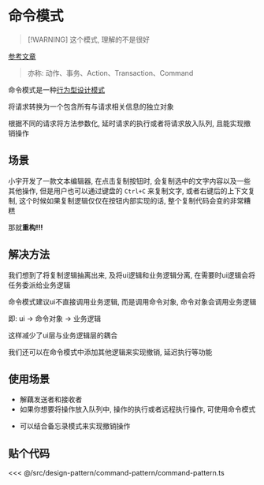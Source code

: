 # 命令模式

> [!WARNING] 这个模式, 理解的不是很好

[参考文章](https://refactoringguru.cn/design-patterns/command)

> 亦称: 动作、事务、Action、Transaction、Command

命令模式是一种[行为型设计模式](../design-pattern.md#行为型模式)

将请求转换为一个包含所有与请求相关信息的独立对象

根据不同的请求将方法参数化, 延时请求的执行或者将请求放入队列, 且能实现撤销操作

## 场景

小宇开发了一款文本编辑器, 在点击复制按钮时, 会复制选中的文字内容以及一些其他操作, 但是用户也可以通过键盘的 `Ctrl+C` 来复制文字, 或者右键后的上下文复制, 这个时候如果复制逻辑仅仅在按钮内部实现的话, 整个复制代码会变的非常糟糕

那就**重构!!!**

## 解决方法

我们想到了将复制逻辑抽离出来, 及将ui逻辑和业务逻辑分离, 在需要时ui逻辑会将任务委派给业务逻辑

命令模式建议ui不直接调用业务逻辑, 而是调用命令对象, 命令对象会调用业务逻辑

即: ui -> 命令对象 -> 业务逻辑

这样减少了ui层与业务逻辑层的耦合

我们还可以在命令模式中添加其他逻辑来实现撤销, 延迟执行等功能

## 使用场景

- 解藕发送者和接收者
- 如果你想要将操作放入队列中, 操作的执行或者远程执行操作, 可使用命令模式
<!-- TODO -->
- 可以结合备忘录模式来实现撤销操作

## 贴个代码

<!-- TODO -->

<<< @/src/design-pattern/command-pattern/command-pattern.ts
